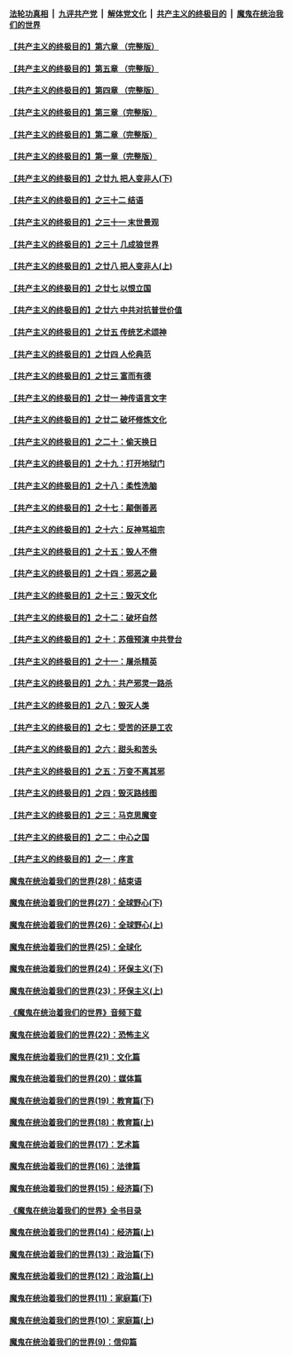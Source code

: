 ####  [法轮功真相](../../../../basic/blob/master/README.md?t=12221001) &nbsp;|&nbsp; [九评共产党](../../../../9ping.md/blob/master/README.md?t=12221001) &nbsp;|&nbsp; [解体党文化](../../../../jtdwh.md/blob/master/README.md?t=12221001)  &nbsp;|&nbsp; [共产主义的终极目的](../../../../gczydzjmd.md/blob/master/README.md?t=12221001) &nbsp;|&nbsp; [魔鬼在统治我们的世界](../../../../mgztzwmdsj.md/blob/master/README.md?t=12221001) 

#### [【共产主义的终极目的】第六章 （完整版）](../pages/nsc422/n11428913.md?t=12221001) 

#### [【共产主义的终极目的】第五章 （完整版）](../pages/nsc422/n11428912.md?t=12221001) 

#### [【共产主义的终极目的】第四章 （完整版）](../pages/nsc422/n11428907.md?t=12221001) 

#### [【共产主义的终极目的】第三章（完整版）](../pages/nsc422/n11428848.md?t=12221001) 

#### [【共产主义的终极目的】第二章（完整版）](../pages/nsc422/n11428831.md?t=12221001) 

#### [【共产主义的终极目的】第一章（完整版）](../pages/nsc422/n11417651.md?t=12221001) 

#### [【共产主义的终极目的】之廿九 把人变非人(下)](../pages/nsc422/n11344140.md?t=12221001) 

#### [【共产主义的终极目的】之三十二 结语](../pages/nsc422/n11360535.md?t=12221001) 

#### [【共产主义的终极目的】之三十一 末世景观](../pages/nsc422/n11351129.md?t=12221001) 

#### [【共产主义的终极目的】之三十 几成狼世界](../pages/nsc422/n11348280.md?t=12221001) 

#### [【共产主义的终极目的】之廿八 把人变非人(上)](../pages/nsc422/n11340492.md?t=12221001) 

#### [【共产主义的终极目的】之廿七 以恨立国](../pages/nsc422/n11336944.md?t=12221001) 

#### [【共产主义的终极目的】之廿六 中共对抗普世价值](../pages/nsc422/n11324785.md?t=12221001) 

#### [【共产主义的终极目的】之廿五 传统艺术颂神](../pages/nsc422/n11296396.md?t=12221001) 

#### [【共产主义的终极目的】之廿四 人伦典范](../pages/nsc422/n11296397.md?t=12221001) 

#### [【共产主义的终极目的】之廿三 富而有德](../pages/nsc422/n11283598.md?t=12221001) 

#### [【共产主义的终极目的】之廿一 神传语言文字](../pages/nsc422/n11263265.md?t=12221001) 

#### [【共产主义的终极目的】之廿二 破坏修炼文化](../pages/nsc422/n11245728.md?t=12221001) 

#### [【共产主义的终极目的】之二十：偷天换日](../pages/nsc422/n11238846.md?t=12221001) 

#### [【共产主义的终极目的】之十九：打开地狱门](../pages/nsc422/n11206376.md?t=12221001) 

#### [【共产主义的终极目的】之十八：柔性洗脑](../pages/nsc422/n11199994.md?t=12221001) 

#### [【共产主义的终极目的】之十七：颠倒善恶](../pages/nsc422/n11179782.md?t=12221001) 

#### [【共产主义的终极目的】之十六：反神骂祖宗](../pages/nsc422/n11166798.md?t=12221001) 

#### [【共产主义的终极目的】之十五：毁人不倦](../pages/nsc422/n11166792.md?t=12221001) 

#### [【共产主义的终极目的】之十四：邪恶之最](../pages/nsc422/n11150249.md?t=12221001) 

#### [【共产主义的终极目的】之十三：毁灭文化](../pages/nsc422/n11135227.md?t=12221001) 

#### [【共产主义的终极目的】之十二：破坏自然](../pages/nsc422/n11135214.md?t=12221001) 

#### [【共产主义的终极目的】之十：苏俄预演 中共登台](../pages/nsc422/n11118424.md?t=12221001) 

#### [【共产主义的终极目的】之十一：屠杀精英](../pages/nsc422/n11118442.md?t=12221001) 

#### [【共产主义的终极目的】之九：共产邪灵一路杀](../pages/nsc422/n11114139.md?t=12221001) 

#### [【共产主义的终极目的】之八：毁灭人类](../pages/nsc422/n11108503.md?t=12221001) 

#### [【共产主义的终极目的】之七：受苦的还是工农](../pages/nsc422/n11101809.md?t=12221001) 

#### [【共产主义的终极目的】之六：甜头和苦头](../pages/nsc422/n11096971.md?t=12221001) 

#### [【共产主义的终极目的】之五：万变不离其邪](../pages/nsc422/n11091285.md?t=12221001) 

#### [【共产主义的终极目的】之四：毁灭路线图](../pages/nsc422/n11086284.md?t=12221001) 

#### [【共产主义的终极目的】之三：马克思魔变](../pages/nsc422/n11061941.md?t=12221001) 

#### [【共产主义的终极目的】之二：中心之国](../pages/nsc422/n11047728.md?t=12221001) 

#### [【共产主义的终极目的】之一：序言](../pages/nsc422/n11086077.md?t=12221001) 

#### [魔鬼在统治着我们的世界(28)：结束语](../pages/nsc422/n10936246.md?t=12221001) 

#### [魔鬼在统治着我们的世界(27)：全球野心(下)](../pages/nsc422/n10928319.md?t=12221001) 

#### [魔鬼在统治着我们的世界(26)：全球野心(上)](../pages/nsc422/n10900318.md?t=12221001) 

#### [魔鬼在统治着我们的世界(25)：全球化](../pages/nsc422/n10788205.md?t=12221001) 

#### [魔鬼在统治着我们的世界(24)：环保主义(下)](../pages/nsc422/n10695307.md?t=12221001) 

#### [魔鬼在统治着我们的世界(23)：环保主义(上)](../pages/nsc422/n10688613.md?t=12221001) 

#### [《魔鬼在统治着我们的世界》音频下载](../pages/nsc422/n10635553.md?t=12221001) 

#### [魔鬼在统治着我们的世界(22)：恐怖主义](../pages/nsc422/n10614727.md?t=12221001) 

#### [魔鬼在统治着我们的世界(21)：文化篇](../pages/nsc422/n10597706.md?t=12221001) 

#### [魔鬼在统治着我们的世界(20)：媒体篇](../pages/nsc422/n10586579.md?t=12221001) 

#### [魔鬼在统治着我们的世界(19)：教育篇(下)](../pages/nsc422/n10564808.md?t=12221001) 

#### [魔鬼在统治着我们的世界(18)：教育篇(上)](../pages/nsc422/n10526970.md?t=12221001) 

#### [魔鬼在统治着我们的世界(17)：艺术篇](../pages/nsc422/n10499093.md?t=12221001) 

#### [魔鬼在统治着我们的世界(16)：法律篇](../pages/nsc422/n10485969.md?t=12221001) 

#### [魔鬼在统治着我们的世界(15)：经济篇(下)](../pages/nsc422/n10469975.md?t=12221001) 

#### [《魔鬼在统治着我们的世界》全书目录](../pages/nsc422/n10464261.md?t=12221001) 

#### [魔鬼在统治着我们的世界(14)：经济篇(上)](../pages/nsc422/n10457370.md?t=12221001) 

#### [魔鬼在统治着我们的世界(13)：政治篇(下)](../pages/nsc422/n10448270.md?t=12221001) 

#### [魔鬼在统治着我们的世界(12)：政治篇(上)](../pages/nsc422/n10444576.md?t=12221001) 

#### [魔鬼在统治着我们的世界(11)：家庭篇(下)](../pages/nsc422/n10440961.md?t=12221001) 

#### [魔鬼在统治着我们的世界(10)：家庭篇(上)](../pages/nsc422/n10435448.md?t=12221001) 

#### [魔鬼在统治着我们的世界(9)：信仰篇](../pages/nsc422/n10432159.md?t=12221001) 

